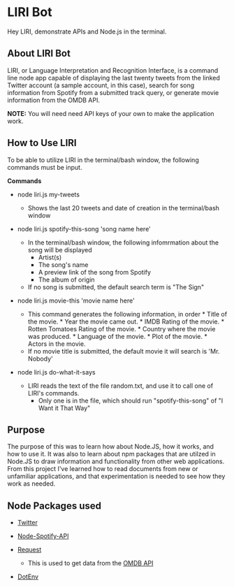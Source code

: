# LIRI Bot

Hey LIRI, demonstrate APIs and Node.js in the terminal.

## About LIRI Bot

LIRI, or Language Interpretation and Recognition Interface, is a command line node app capable of displaying the last twenty tweets from the linked Twitter account (a sample account, in this case), search for song information from Spotify from a submitted track query, or generate movie information from the OMDB API.

**NOTE:** You will need need API keys of your own to make the application work.

## How to Use LIRI

To be able to utilize LIRI in the terminal/bash window, the following commands must be input.

**Commands**

* node liri.js my-tweets
	* Shows the last 20 tweets and date of creation in the terminal/bash window

* node liri.js spotify-this-song 'song name here'
	* In the terminal/bash window, the following infomrmation about the song will be displayed
		* Artist(s)
		* The song's name
		* A preview link of the song from Spotify
		* The album of origin
	* If no song is submitted, the default search term is "The Sign"

* node liri.js movie-this 'movie name here'
	* This command generates the following information, in order
		   * Title of the movie.
   		   * Year the movie came out.
           * IMDB Rating of the movie.
           * Rotten Tomatoes Rating of the movie.
           * Country where the movie was produced.
           * Language of the movie.
           * Plot of the movie.
           * Actors in the movie.
	* If no movie title is submitted, the default movie it will search is 'Mr. Nobody'

* node liri.js do-what-it-says
	* LIRI reads the text of the file random.txt, and use it to call one of LIRI's commands.
		* Only one is in the file, which should run "spotify-this-song" of "I Want it That Way"

## Purpose

The purpose of this was to learn how about Node.JS, how it works, and how to use it. It was also to learn about npm packages that are utilzed in Node.JS to draw information and functionality from other web applications. From this project I've learned how to read documents from new or unfamiliar applications, and that experimentation is needed to see how they work as needed.

## Node Packages used

* [Twitter](https://www.npmjs.com/package/twitter)

* [Node-Spotify-API](https://www.npmjs.com/package/node-spotify-api)

* [Request](https://www.npmjs.com/package/request)
	* This is used to get data from the [OMDB API](http://www.omdbapi.com/)

* [DotEnv](https://www.npmjs.com/package/dotenv)